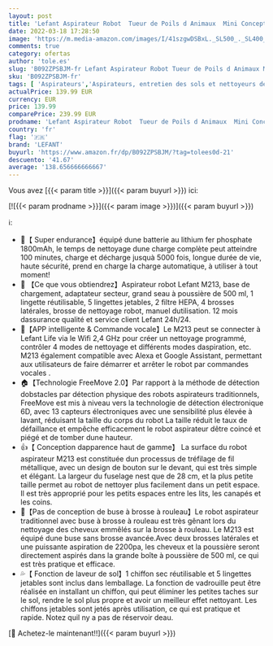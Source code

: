 ```yaml
---
layout: post
title: 'Lefant Aspirateur Robot  Tueur de Poils d Animaux  Mini Conception Forte Puissance d Aspiration 2200Pa avec Laveur de Sol   Capteur de Collision 6D  Wi-Fi/App/Alexa  pour Les Tapis Sols Durs  M213'
date: 2022-03-18 17:28:50
image: 'https://m.media-amazon.com/images/I/41szgwDSBxL._SL500_._SL400_.jpg'
comments: true
category: ofertas
author: 'tole.es'
slug: 'B092ZPSBJM-fr Lefant Aspirateur Robot Tueur de Poils d Animaux Mini...'
sku: 'B092ZPSBJM-fr'
tags: [ 'Aspirateurs','Aspirateurs, entretien des sols et nettoyeurs de vitres','Cuisine et Maison','Robots aspirateurs','lefant', ]
actualPrice: 139.99 EUR
currency: EUR
price: 139.99
comparePrice: 239.99 EUR
prodname: 'Lefant Aspirateur Robot  Tueur de Poils d Animaux  Mini Conception Forte Puissance d Aspiration 2200Pa avec Laveur de Sol   Capteur de Collision 6D  Wi-Fi/App/Alexa  pour Les Tapis Sols Durs  M213'
country: 'fr'
flag: '🇫🇷'
brand: 'LEFANT'
buyurl: 'https://www.amazon.fr/dp/B092ZPSBJM/?tag=tolees0d-21'
descuento: '41.67'
average: '138.656666666667'
---
```


Vous avez [{{< param title >}}]({{< param buyurl >}}) ici:

[![{{< param prodname >}}]({{< param image >}})]({{< param buyurl >}})

ℹ️:

- 🔋【 Super endurance】équipé dune batterie au lithium fer phosphate 1800mAh, le temps de nettoyage dune charge complète peut atteindre 100 minutes, charge et décharge jusquà 5000 fois, longue durée de vie, haute sécurité, prend en charge la charge automatique, à utiliser à tout moment!
- 🎁 【Ce que vous obtiendrez】Aspirateur robot Lefant M213, base de chargement, adaptateur secteur, grand seau à poussière de 500 ml, 1 lingette réutilisable, 5 lingettes jetables, 2 filtre HEPA, 4 brosses latérales, brosse de nettoyage robot, manuel dutilisation. 12 mois dassurance qualité et service client Lefant 24h/24.
- 📱【APP intelligente & Commande vocale】Le M213 peut se connecter à Lefant Life via le Wifi 2,4 GHz pour créer un nettoyage programmé, contrôler 4 modes de nettoyage et différents modes daspiration, etc. M213 également compatible avec Alexa et Google Assistant, permettant aux utilisateurs de faire démarrer et arrêter le robot par commandes vocales .
- 🏠【Technologie FreeMove 2.0】Par rapport à la méthode de détection dobstacles par détection physique des robots aspirateurs traditionnels, FreeMove est mis à niveau vers la technologie de détection électronique 6D, avec 13 capteurs électroniques avec une sensibilité plus élevée à lavant, réduisant la taille du corps du robot La taille réduit le taux de défaillance et empêche efficacement le robot aspirateur dêtre coincé et piégé et de tomber dune hauteur.
- 👍【 Conception dapparence haut de gamme】 La surface du robot aspirateur M213 est constituée dun processus de tréfilage de fil métallique, avec un design de bouton sur le devant, qui est très simple et élégant. La largeur du fuselage nest que de 28 cm, et la plus petite taille permet au robot de nettoyer plus facilement dans un petit espace. Il est très approprié pour les petits espaces entre les lits, les canapés et les coins.
- 💪【Pas de conception de buse à brosse à rouleau】Le robot aspirateur traditionnel avec buse à brosse à rouleau est très gênant lors du nettoyage des cheveux emmêlés sur la brosse à rouleau. Le M213 est équipé dune buse sans brosse avancée.Avec deux brosses latérales et une puissante aspiration de 2200pa, les cheveux et la poussière seront directement aspirés dans la grande boîte à poussière de 500 ml, ce qui est très pratique et efficace.
- 💦【 Fonction de laveur de sol】1 chiffon sec réutilisable et 5 lingettes jetables sont inclus dans lemballage. La fonction de vadrouille peut être réalisée en installant un chiffon, qui peut éliminer les petites taches sur le sol, rendre le sol plus propre et avoir un meilleur effet nettoyant. Les chiffons jetables sont jetés après utilisation, ce qui est pratique et rapide. Notez quil ny a pas de réservoir deau.

[🛒 Achetez-le maintenant!!]({{< param buyurl >}})
